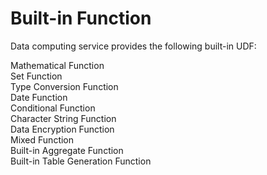 # Built-in Function

Data computing service provides the following built-in UDF:

Mathematical Function</br>
Set Function</br>
Type Conversion Function</br>
Date Function</br>
Conditional Function</br>
Character String Function</br>
Data Encryption Function</br>
Mixed Function</br>
Built-in Aggregate Function </br>
Built-in Table Generation Function </br>

